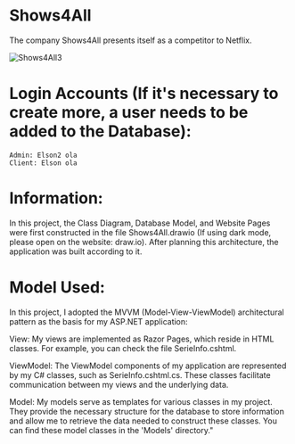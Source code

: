 # Shows4All
The company Shows4All presents itself as a competitor to Netflix.

![Shows4All3](https://github.com/user-attachments/assets/13aecf7d-041e-4113-8869-a83ed3c49abf)


# Login Accounts (If it's necessary to create more, a user needs to be added to the Database):

    Admin: Elson2 ola
    Client: Elson ola

# Information:

In this project, the Class Diagram, Database Model, and Website Pages were first constructed in the file Shows4All.drawio (If using dark mode, please open on the website: draw.io). After planning this architecture, the application was built according to it.

# Model Used:

In this project, I adopted the MVVM (Model-View-ViewModel) architectural pattern as the basis for my ASP.NET application:

View: My views are implemented as Razor Pages, which reside in HTML classes. For example, you can check the file SerieInfo.cshtml.

ViewModel: The ViewModel components of my application are represented by my C# classes, such as SerieInfo.cshtml.cs. These classes facilitate communication between my views and the underlying data.

Model: My models serve as templates for various classes in my project. They provide the necessary structure for the database to store information and allow me to retrieve the data needed to construct these classes. You can find these model classes in the 'Models' directory."
